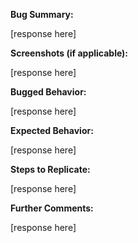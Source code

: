 <!-- BUG -->

<!-- Deleting or modifying the above line will result in your PR being automatically closed. -->

**Bug Summary:**

[response here]



**Screenshots (if applicable):**

[response here]




**Bugged Behavior:**

[response here]




**Expected Behavior:**

[response here]




**Steps to Replicate:**

[response here]




**Further Comments:**

[response here]